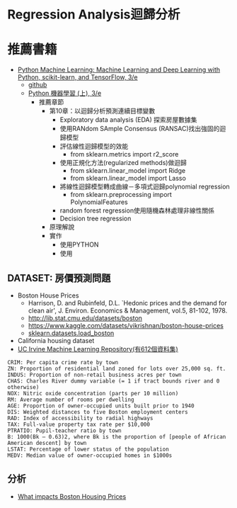 # Regression Analysis迴歸分析

# 推薦書籍
- [Python Machine Learning: Machine Learning and Deep Learning with Python, scikit-learn, and TensorFlow, 3/e](https://www.packtpub.com/product/python-machine-learning-third-edition/9781789955750)
  - [github](https://github.com/rasbt/python-machine-learning-book-3rd-edition) 
  - [Python 機器學習 (上), 3/e](https://www.tenlong.com.tw/products/9789864345182?list_name=srh)
    - 推薦章節
      - 第10章：以迴歸分析預測連續目標變數
        - Exploratory data analysis (EDA) 探索房屋數據集
        - 使用RANdom SAmple Consensus (RANSAC)找出強固的迴歸模型
        - 評估線性迴歸模型的效能
          - from sklearn.metrics import r2_score 
        - 使用正規化方法(regularized methods)做迴歸
          - from sklearn.linear_model import Ridge
          - from sklearn.linear_model import Lasso 
        - 將線性迴歸模型轉成曲線－多項式迴歸polynomial regression
          - from sklearn.preprocessing import PolynomialFeatures 
        - random forest regression使用隨機森林處理非線性關係
        - Decision tree regression
      - 原理解說
      - 實作
        - 使用PYTHON
        - 使用 
## DATASET:  房價預測問題
- Boston House Prices
  - Harrison, D. and Rubinfeld, D.L. `Hedonic prices and the demand for clean air', J. Environ. Economics & Management, vol.5, 81-102, 1978. 
  - http://lib.stat.cmu.edu/datasets/boston
  - https://www.kaggle.com/datasets/vikrishnan/boston-house-prices
  - [sklearn.datasets.load_boston](https://scikit-learn.org/stable/modules/generated/sklearn.datasets.load_boston.html)
- California housing dataset
- [UC Irvine Machine Learning Repository(有612個資料集)](https://archive-beta.ics.uci.edu/)
```
CRIM: Per capita crime rate by town
ZN: Proportion of residential land zoned for lots over 25,000 sq. ft.
INDUS: Proportion of non-retail business acres per town
CHAS: Charles River dummy variable (= 1 if tract bounds river and 0 otherwise)
NOX: Nitric oxide concentration (parts per 10 million)
RM: Average number of rooms per dwelling
AGE: Proportion of owner-occupied units built prior to 1940
DIS: Weighted distances to five Boston employment centers
RAD: Index of accessibility to radial highways
TAX: Full-value property tax rate per $10,000
PTRATIO: Pupil-teacher ratio by town
B: 1000(Bk – 0.63)2, where Bk is the proportion of [people of African American descent] by town
LSTAT: Percentage of lower status of the population
MEDV: Median value of owner-occupied homes in $1000s
```

## 分析
- [What impacts Boston Housing Prices](https://medium.com/li-ting-liao-tiffany/python-%E5%BF%AB%E9%80%9F%E8%B3%87%E6%96%99%E5%88%86%E6%9E%90-boston-housing%E6%B3%A2%E5%A3%AB%E9%A0%93%E6%88%BF%E5%83%B9-9c535fb7ceb7)

